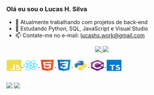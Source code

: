 ### Olá eu sou o Lucas H. Silva

- 🔭 Atualmente trabalhando com projetos de back-end
- 🌱 Estudando Python, SQL, JavaScript e Visual Studio
- 📫 Contate-me no e-mail: lucashs.work@gmail.com


<div align="center">
  <a href="https://github.com/Sanamakk">
  <img height="130em" src="https://github-readme-stats.vercel.app/api?username=Sanamakk&show_icons=true&theme=dark&include_all_commits=true&count_private=true"/>
  <img height="130em" src="https://github-readme-stats.vercel.app/api/top-langs/?username=Sanamakk&layout=compact&langs_count=7&theme=dark"/>
</div>


<div style="display: inline_block"><br>
  <img align="center" alt="Lucas H. Silva-Js" height="30" width="40" src="https://raw.githubusercontent.com/devicons/devicon/master/icons/javascript/javascript-plain.svg">
  <img align="center" alt="Lucas H. Silva-React" height="30" width="40" src="https://raw.githubusercontent.com/devicons/devicon/master/icons/react/react-original.svg">
  <img align="center" alt="Lucas H. Silva-HTML" height="30" width="40" src="https://raw.githubusercontent.com/devicons/devicon/master/icons/html5/html5-original.svg">
  <img align="center" alt="Lucas H. Silva-CSS" height="30" width="40" src="https://raw.githubusercontent.com/devicons/devicon/master/icons/css3/css3-original.svg">
  <img align="center" alt="Lucas H. Silva-Python" height="30" width="40" src="https://raw.githubusercontent.com/devicons/devicon/master/icons/python/python-original.svg">
  <img align="center" alt="Lucas H. Silva-Csharp" height="30" width="40" src="https://raw.githubusercontent.com/devicons/devicon/master/icons/csharp/csharp-original.svg">
  <img align="center" alt="Lucas H. Silva-Ts" height="30" width="40" src="https://raw.githubusercontent.com/devicons/devicon/master/icons/typescript/typescript-plain.svg">
</div>

  ##
 
<div> 
  <a href = "mailto:lucashs.work@gmail.com"><img src="https://img.shields.io/badge/-Gmail-%23333?style=for-the-badge&logo=gmail&logoColor=white" target="_blank"></a>
  <a href="https://www.linkedin.com/in/lucas-henriques-92286622b/" target="_blank"><img src="https://img.shields.io/badge/-LinkedIn-%230077B5?style=for-the-badge&logo=linkedin&logoColor=white" target="_blank"></a> 
  <a href ="
 
  ![Snake animation](https://github.com/Sanamakk/Sanamakk/blob/output/github-contribution-grid-snake.svg)
 
</div>
